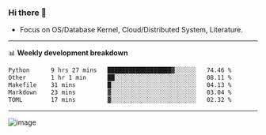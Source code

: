### Hi there 👋
<!-- * Daily Meditation via Leetcode/Competitive-Programming. -->
* Focus on OS/Database Kernel, Cloud/Distributed System, Literature.

-------

📊 **Weekly development breakdown**
<!--START_SECTION:waka-->

```txt
Python      9 hrs 27 mins   ██████████████████▓░░░░░░   74.46 %
Other       1 hr 1 min      ██░░░░░░░░░░░░░░░░░░░░░░░   08.11 %
Makefile    31 mins         █░░░░░░░░░░░░░░░░░░░░░░░░   04.13 %
Markdown    23 mins         ▓░░░░░░░░░░░░░░░░░░░░░░░░   03.04 %
TOML        17 mins         ▓░░░░░░░░░░░░░░░░░░░░░░░░   02.32 %
```

<!--END_SECTION:waka-->

-------

<!-- [![Leetcode Stats](https://leetcard.jacoblin.cool/hzhang413?font=Fira+Mono)](https://leetcode.com/fxrc) -->
![image](./cyberpunk-ghost-in-the-shell.gif)
<!--![image](./gis-archive.png)-->
